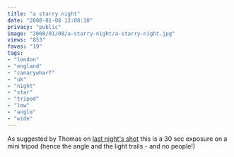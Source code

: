 ```yaml
---
title: "a starry night"
date: "2008-01-08 12:08:10"
privacy: "public"
image: "2008/01/08/a-starry-night/a-starry-night.jpg"
views: "853"
faves: "19"
tags:
- "london"
- "england"
- "canarywharf"
- "uk"
- "night"
- "star"
- "tripod"
- "low"
- "angle"
- "wide"
---
```

As suggested by Thomas on <a href="http://www.flickr.com/photos/phillprice/2175886075">last night's shot</a> this is a 30 sec exposure on a mini tripod (hence the angle and the light trails - and no people!)<a href="/photos/2008/01/09/a-starry-night"></a>
